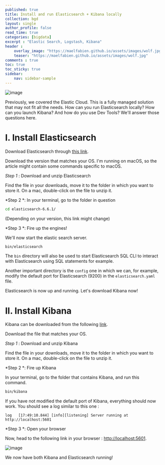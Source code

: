 ```yaml
---
published: true
title: Install and run Elasticsearch + Kibana locally
collection: bgd
layout: single
author_profile: false
read_time: true
categories: [bigdata]
excerpt : "Elastic Search, Logstash, Kibana"
header :
    overlay_image: "https://maelfabien.github.io/assets/images/wolf.jpg"
    teaser: "https://maelfabien.github.io/assets/images/wolf.jpg"
comments : true
toc: true
toc_sticky: true
sidebar:
    nav: sidebar-sample
---
```


![image](https://maelfabien.github.io/assets/images/els.jpg)

Previously, we covered the Elastic Cloud. This is a fully managed solution that may not fit all the needs. How can you run Elasticsearch locally? How can you launch Kibana? And how do you use Dev Tools? We'll answer those questions here.

# I. Install Elasticsearch

Download Elasticsearch through <span style="color:blue">[this link](https://www.elastic.co/downloads/elasticsearch)</span>. 

Download the version that matches your OS. I'm running on macOS, so the article might contain some commands specific to macOS.

*Step 1* : Download and unzip Elasticsearch

Find the file in your downloads, move it to the folder in which you want to store it. On a mac, double-click on the file to unzip it.

*Step 2 *: In your terminal, go to the folder in question

```bash
cd elasticsearch-6.6.1/
```

(Depending on your version, this link might change)

*Step 3 *: Fire up the engines! 

We'll now start the elastic search server.

```bash
bin/elasticsearch
```
The `bin` directory will also be used to start Elasticsearch SQL CLI to interact with Elasticsearch using SQL statements for example. 

Another important directory is the `config` one in which we can, for example, modify the default port for Elasticsearch (9200) in the `elasticsearch.yaml` file.

Elasticsearch is now up and running. Let's download Kibana now!

# II. Install Kibana

Kibana can be downloaded from the following <span style="color:blue">[link](https://www.elastic.co/downloads/kibana)</span>.

Download the file that matches your OS.

*Step 1* : Download and unzip Kibana

Find the file in your downloads, move it to the folder in which you want to store it. On a mac, double-click on the file to unzip it.

*Step 2 *: Fire up Kibana

In your terminal, go to the folder that contains Kibana, and run this command. 

```bash
bin/kibana
```

If you have not modified the default port of Kibana, everything should now work. You should see a log similar to this one :
```
log   [17:49:10.844] [info][listening] Server running at http://localhost:5601
```

*Step 3 *: Open your browser

Now, head to the following link in your browser : <span style="color:blue">[http://localhost:5601](http://localhost:5601)</span>.

![image](https://maelfabien.github.io/assets/images/el_1.jpg)

We now have both Kibana and Elasticsearch running!